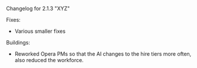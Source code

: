 Changelog for 2.1.3 "XYZ"

Fixes:
- Various smaller fixes

Buildings:
- Reworked Opera PMs so that the AI changes to the hire tiers more often, also reduced the workforce.